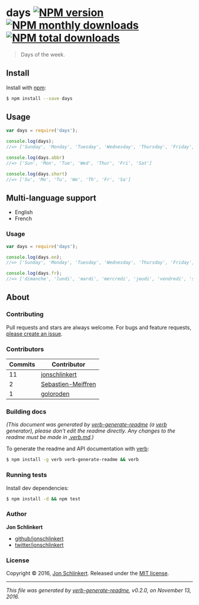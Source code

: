 # days [![NPM version](https://img.shields.io/npm/v/days.svg?style=flat)](https://www.npmjs.com/package/days) [![NPM monthly downloads](https://img.shields.io/npm/dm/days.svg?style=flat)](https://npmjs.org/package/days)  [![NPM total downloads](https://img.shields.io/npm/dt/days.svg?style=flat)](https://npmjs.org/package/days)

> Days of the week.

## Install

Install with [npm](https://www.npmjs.com/):

```sh
$ npm install --save days
```

## Usage

```js
var days = require('days');

console.log(days);
//=> ['Sunday', 'Monday', 'Tuesday', 'Wednesday', 'Thursday', 'Friday', 'Saturday']

console.log(days.abbr)
//=> ['Sun', 'Mon', 'Tue', 'Wed', 'Thur', 'Fri', 'Sat']

console.log(days.short)
//=> ['Su', 'Mo', 'Tu', 'We', 'Th', 'Fr', 'Sa']
```

## Multi-language support

* English
* French

### Usage

```js
var days = require('days');

console.log(days.en);
//=> ['Sunday', 'Monday', 'Tuesday', 'Wednesday', 'Thursday', 'Friday', 'Saturday']

console.log(days.fr);
//=> ['dimanche', 'lundi', 'mardi', 'mercredi', 'jeudi', 'vendredi', 'samedi']
```

## About

### Contributing

Pull requests and stars are always welcome. For bugs and feature requests, [please create an issue](../../issues/new).

### Contributors

| **Commits** | **Contributor**<br/> | 
| --- | --- |
| 11 | [jonschlinkert](https://github.com/jonschlinkert) |
| 2 | [Sebastien-Meiffren](https://github.com/Sebastien-Meiffren) |
| 1 | [goloroden](https://github.com/goloroden) |

### Building docs

_(This document was generated by [verb-generate-readme](https://github.com/verbose/verb-generate-readme) (a [verb](https://github.com/verbose/verb) generator), please don't edit the readme directly. Any changes to the readme must be made in [.verb.md](.verb.md).)_

To generate the readme and API documentation with [verb](https://github.com/verbose/verb):

```sh
$ npm install -g verb verb-generate-readme && verb
```

### Running tests

Install dev dependencies:

```sh
$ npm install -d && npm test
```

### Author

**Jon Schlinkert**

* [github/jonschlinkert](https://github.com/jonschlinkert)
* [twitter/jonschlinkert](http://twitter.com/jonschlinkert)

### License

Copyright © 2016, [Jon Schlinkert](https://github.com/jonschlinkert).
Released under the [MIT license](https://github.com/jonschlinkert/days/blob/master/LICENSE).

***

_This file was generated by [verb-generate-readme](https://github.com/verbose/verb-generate-readme), v0.2.0, on November 13, 2016._
